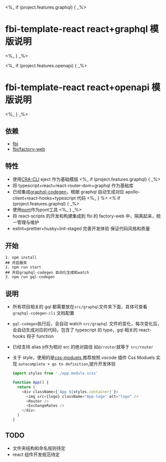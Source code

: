 <%_ if (project.features.graphql) { _%>
# fbi-template-react react+graphql 模版说明
<%_ } _%>

<%_ if (project.features.openapi) { _%>
# fbi-template-react react+openapi 模版说明
<%_ } _%>
## 依赖

- [fbi](https://github.com/fbi-js/fbi)
- [fbi/factory-web](https://github.com/fbi-js/fbi)

## 特性

- 使用[CRA-CLI](https://create-react-app.dev/) eject 作为基础模版
<%_ if (project.features.graphql) { _%> 
- 将 typescript+react+react-router-dom+graphql 作为基础库
- 已经集成[graphql-codegen](https://github.com/dotansimha/graphql-code-generator)，根据 graphql 自动生成对应 apollo-client+react-hooks+typescript 代码
<%_ } _%>
<%_ if (project.features.graphql) { _%> 
- 使用[pont](https://github.com/alibaba/pont)作为pont工具
<%_ } _%>
- 将 react-scripts 的开发和构建集成到 fbi 的 factory-web 中，隔离起来，统一管理与维护
- eslint+prettier+husky+lint-staged 完善开发体验 保证代码风格和质量

## 开始

```shell
1. npm install
## 开启服务
2. npm run start
## 开启graphql-codegen 自动化生成和watch
3. npm run gql-codegen
```

## 说明

- 所有项目相关的 gql 都需要放在`src/graphql`文件夹下面，具体可查看 `graphql-codegen-cli` 文档配置
- `gql-codegen`执行后，会自动 watch `src/graphql` 文件的变化，每次变化后，会自动生成对应的代码，包含了 typescript 的 type，gql 相关的 react-hooks 钩子 function
- 已经支持 alias `@`作为相对 src 的绝对路径 如`@/router`就等于 `src/router`
- 关于 style，使用的是[css-moduels](https://github.com/css-modules/css-modules),推荐按照 vscode 插件 Css Moduels[](https://marketplace.visualstudio.com/items?itemName=clinyong.vscode-css-modules) 实现 `autocomplete + go to definition`,提升开发体验

  ```js
  import styles from './app.module.scss'

  function App() {
    return (
      <div className={`App ${styles.container}`}>
        <img src={logo} className="App-logo" alt="logo" />
        <Router />
        <ExchangeRates />
      </div>
    )
  }
  ```
## TODO

- 文件夹结构和命名规则待定
- react 组件开发规范待定
